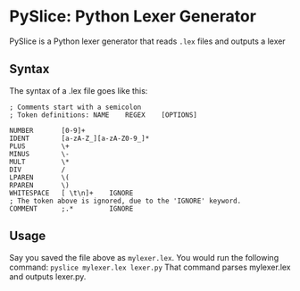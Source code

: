 # PySlice: Python Lexer Generator
PySlice is a Python lexer generator that reads `.lex` files and outputs a lexer
## Syntax
The syntax of a .lex file goes like this:
```
; Comments start with a semicolon
; Token definitions: NAME    REGEX    [OPTIONS]

NUMBER       [0-9]+
IDENT        [a-zA-Z_][a-zA-Z0-9_]*
PLUS         \+
MINUS        \-
MULT         \*
DIV          /
LPAREN       \(
RPAREN       \)
WHITESPACE   [ \t\n]+    IGNORE 
; The token above is ignored, due to the 'IGNORE' keyword.
COMMENT      ;.*         IGNORE
```
## Usage
Say you saved the file above as `mylexer.lex`. You would run the following command:
`pyslice mylexer.lex lexer.py`
That command parses mylexer.lex and outputs lexer.py.
